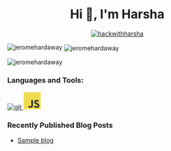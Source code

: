 <h1 align="center">Hi 👋, I'm Harsha</h1>


<p align="center"> 
  <a href="https://twitter.com/hackwithharsha" target="blank">
    <img src="https://img.shields.io/twitter/follow/hackwithharsha?logo=twitter&style=for-the-badge" alt="hackwithharsha" />
  </a> 
</p>

<p><img align="left" src="https://github-readme-stats.vercel.app/api/top-langs?username=hackwithharsha&show_icons=true&locale=en&layout=compact" alt="jeromehardaway" /></p>

<p>&nbsp;<img align="center" src="https://github-readme-stats.vercel.app/api?username=hackwithharsha&show_icons=true&locale=en" alt="jeromehardaway" /></p>

<p><img align="center" src="https://github-readme-streak-stats.herokuapp.com/?user=hackwithharsha&" alt="jeromehardaway" /></p>

<h3 align="left">Languages and Tools:</h3>
<p align="left">  
  <a href="https://git-scm.com/" target="_blank"> 
    <img src="https://www.vectorlogo.zone/logos/git-scm/git-scm-icon.svg" alt="git" width="40" height="40"/> </a>  
  <a href="https://developer.mozilla.org/en-US/docs/Web/JavaScript" target="_blank"> <img src="https://raw.githubusercontent.com/devicons/devicon/master/icons/javascript/javascript-original.svg" alt="javascript" width="40" height="40"/> 
  </a>

### Recently Published Blog Posts

- [Sample blog](http://www.hackwithharsha.com)

<!--
**hackwithharsha/hackwithharsha** is a ✨ _special_ ✨ repository because its `README.md` (this file) appears on your GitHub profile.

Here are some ideas to get you started:

- 🔭 I’m currently working on ...
- 🌱 I’m currently learning ...
- 👯 I’m looking to collaborate on ...
- 🤔 I’m looking for help with ...
- 💬 Ask me about ...
- 📫 How to reach me: ...
- 😄 Pronouns: ...
- ⚡ Fun fact: ...
-->
